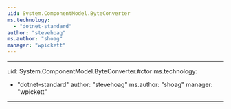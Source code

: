 ```yaml
---
uid: System.ComponentModel.ByteConverter
ms.technology: 
  - "dotnet-standard"
author: "stevehoag"
ms.author: "shoag"
manager: "wpickett"
---
```


---
uid: System.ComponentModel.ByteConverter.#ctor
ms.technology: 
  - "dotnet-standard"
author: "stevehoag"
ms.author: "shoag"
manager: "wpickett"
---
